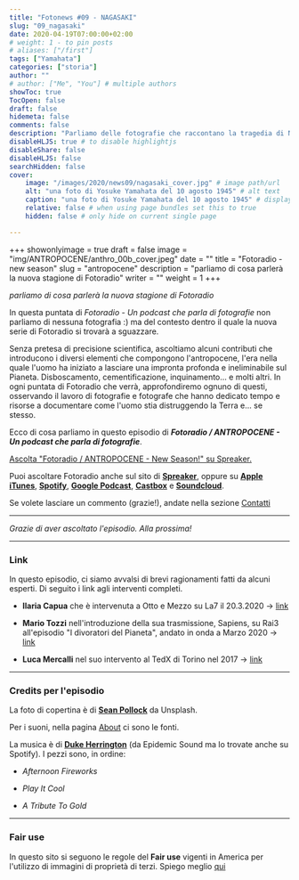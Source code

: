 ```yaml
---
title: "Fotonews #09 - NAGASAKI"
slug: "09_nagasaki"
date: 2020-04-19T07:00:00+02:00
# weight: 1 - to pin posts
# aliases: ["/first"]
tags: ["Yamahata"]
categories: ["storia"]
author: ""
# author: ["Me", "You"] # multiple authors
showToc: true
TocOpen: false
draft: false
hidemeta: false
comments: false
description: "Parliamo delle fotografie che raccontano la tragedia di Nagasaki"
disableHLJS: true # to disable highlightjs
disableShare: false
disableHLJS: false
searchHidden: false
cover:
    image: "/images/2020/news09/nagasaki_cover.jpg" # image path/url
    alt: "una foto di Yosuke Yamahata del 10 agosto 1945" # alt text
    caption: "una foto di Yosuke Yamahata del 10 agosto 1945" # display caption under cover
    relative: false # when using page bundles set this to true
    hidden: false # only hide on current single page

---
```


+++
showonlyimage = true
draft = false
image = "img/ANTROPOCENE/anthro_00b_cover.jpeg"
date = ""
title = "Fotoradio - new season"
slug = "antropocene"
description = "parliamo di cosa parlerà la nuova stagione di Fotoradio"
writer = ""
weight = 1
+++

_parliamo di cosa parlerà la nuova stagione di Fotoradio_
<!--more-->

In questa puntata di _Fotoradio - Un podcast che parla di fotografie_ non parliamo di nessuna fotografia :) ma del contesto dentro il quale la nuova serie di Fotoradio si trovarà a sguazzare.

Senza pretesa di precisione scientifica, ascoltiamo alcuni contributi che introducono i diversi elementi che compongono l'antropocene, l'era nella quale l'uomo ha iniziato a lasciare una impronta profonda e ineliminabile sul Pianeta.
Disboscamento, cementificazione, inquinamento... e molti altri.
In ogni puntata di Fotoradio che verrà, approfondiremo ognuno di questi, osservando il lavoro di fotografie e fotografe che hanno dedicato tempo e risorse a documentare come l'uomo stia distruggendo la Terra e... se stesso.

Ecco di cosa parliamo in questo episodio di **_Fotoradio / ANTROPOCENE - Un podcast che parla di fotografie_**.

<a class="spreaker-player" href="https://www.spreaker.com/episode/25765941" data-resource="episode_id=25765941" data-width="100%" data-height="200px" data-theme="light" data-playlist="false" data-playlist-continuous="false" data-autoplay="false" data-live-autoplay="false" data-chapters-image="true" data-episode-image-position="right" data-hide-logo="false" data-hide-likes="false" data-hide-comments="false" data-hide-sharing="false" data-hide-download="false">Ascolta "Fotoradio &#x2F; ANTROPOCENE - New Season!" su Spreaker.</a>

Puoi ascoltare Fotoradio anche sul sito di <a href="https://www.spreaker.com/show/fotoradio-un-podcast-sulle-fotografie">**Spreaker**</a>, oppure su <a target="blank" href="https://podcasts.apple.com/it/podcast/fotoradio-un-podcast-sulle-fotografie/id1473090985">**Apple iTunes**</a>, <a target="blank" href="https://open.spotify.com/show/3dzBBFOJD2gaz2pRdhlzYh">**Spotify**</a>, <a target="blank" href="https://www.google.com/podcasts?feed=aHR0cHM6Ly93d3cuc3ByZWFrZXIuY29tL3Nob3cvMzYwNzI4OS9lcGlzb2Rlcy9mZWVk">**Google Podcast**</a>, <a target="blank" href="https://castbox.fm/channel/Fotoradio-un-podcast-sulle-fotografie-id2203635?country=it">**Castbox**</a> e <a target="blank" href="https://soundcloud.com/user-153455998">**Soundcloud**</a>.

Se volete lasciare un commento (grazie!), andate nella sezione <a href="/contact/">Contatti</a>

- - -

_Grazie di aver ascoltato l'episodio. Alla prossima!_

- - -

### Link

In questo episodio, ci siamo avvalsi di brevi ragionamenti fatti da alcuni esperti. Di seguito i link agli interventi completi.

- **Ilaria Capua** che è intervenuta a Otto e Mezzo su La7 il 20.3.2020 -> <a target="blank" href="https://www.youtube.com/watch?v=GPTpVzkt5oc">link</a>

- **Mario Tozzi** nell'introduzione della sua trasmissione, Sapiens, su Rai3 all'episodio "I divoratori del Pianeta", andato in onda a Marzo 2020 -> <a target="blank" href="https://www.raiplay.it/video/2020/03/Sapiens-un-solo-pianeta---I-divoratori-del-pianeta-19221793-19e6-4f05-8e0a-e8731cb3929a.html">link</a>

- **Luca Mercalli** nel suo intervento al TedX di Torino nel 2017 -> <a target="blank" href="https://www.youtube.com/watch?v=ticZvY_AdE8&list=PLzUm-vGsY5UEO97Im87N6Tvd-Kmgn5lg2&index=58&t=338s">link</a>


- - -

### Credits per l'episodio

La foto di copertina è di <a target="blank" href="https://unsplash.com/@seanpollock">**Sean Pollock**</a> da Unsplash.

Per i suoni, nella pagina <a href="/about/">About</a> ci sono le fonti.

La musica è di <a target="blank" href="https://www.epidemicsound.com/artists/duke-herrington">**Duke Herrington**</a> (da Epidemic Sound ma lo trovate anche su Spotify).
I pezzi sono, in ordine:

- _Afternoon Fireworks_

- _Play It Cool_

- _A Tribute To Gold_

- - -

### Fair use

In questo sito si seguono le regole del **Fair use** vigenti in America per l'utilizzo di immagini di proprietà di terzi. Spiego meglio <a target="blank" href="/static_page/fair_use/">qui</a>
